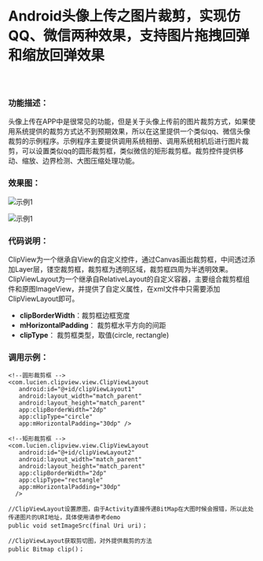 # Android头像上传之图片裁剪，实现仿QQ、微信两种效果，支持图片拖拽回弹和缩放回弹效果
###  
### 功能描述：
  头像上传在APP中是很常见的功能，但是关于头像上传前的图片裁剪方式，如果使用系统提供的裁剪方式达不到预期效果，所以在这里提供一个类似qq、微信头像裁剪的示例程序。示例程序主要提供调用系统相册、调用系统相机后进行图片裁剪，可以设置类似qq的圆形裁剪框，类似微信的矩形裁剪框。裁剪控件提供移动、缩放、边界检测、大图压缩处理功能。

### 效果图：
![示例1](https://github.com/wsy858/AndroidHeadImageCliper/blob/master/pic/demo1.gif)  


![示例1](https://github.com/wsy858/AndroidHeadImageCliper/blob/master/pic/demo2.gif)

### 代码说明：
   ClipView为一个继承自View的自定义控件，通过Canvas画出裁剪框，中间透过添加Layer层，镂空裁剪框，裁剪框为透明区域，裁剪框四周为半透明效果。ClipViewLayout为一个继承自RelativeLayout的自定义容器，主要组合裁剪框组件和原图ImageView，并提供了自定义属性，在xml文件中只需要添加ClipViewLayout即可。

- **clipBorderWidth**：裁剪框边框宽度
- **mHorizontalPadding**： 裁剪框水平方向的间距
- **clipType**： 裁剪框类型，取值(circle, rectangle)

### 调用示例：
    <!--圆形裁剪框 -->
    <com.lucien.clipview.view.ClipViewLayout
       android:id="@+id/clipViewLayout1"
       android:layout_width="match_parent"
       android:layout_height="match_parent"
       app:clipBorderWidth="2dp"
       app:clipType="circle"
       app:mHorizontalPadding="30dp" />
    
    <!--矩形裁剪框 -->
    <com.lucien.clipview.view.ClipViewLayout
       android:id="@+id/clipViewLayout2"
       android:layout_width="match_parent"
       android:layout_height="match_parent"
       app:clipBorderWidth="2dp"
       app:clipType="rectangle"
       app:mHorizontalPadding="30dp"
      />
    
    //ClipViewLayout设置原图，由于Activity直接传递BitMap在大图时候会报错，所以此处传递图片的URI地址，具体使用请参考demo 
    public void setImageSrc(final Uri uri)；

    //ClipViewLayout获取剪切图，对外提供裁剪的方法
    public Bitmap clip()；


